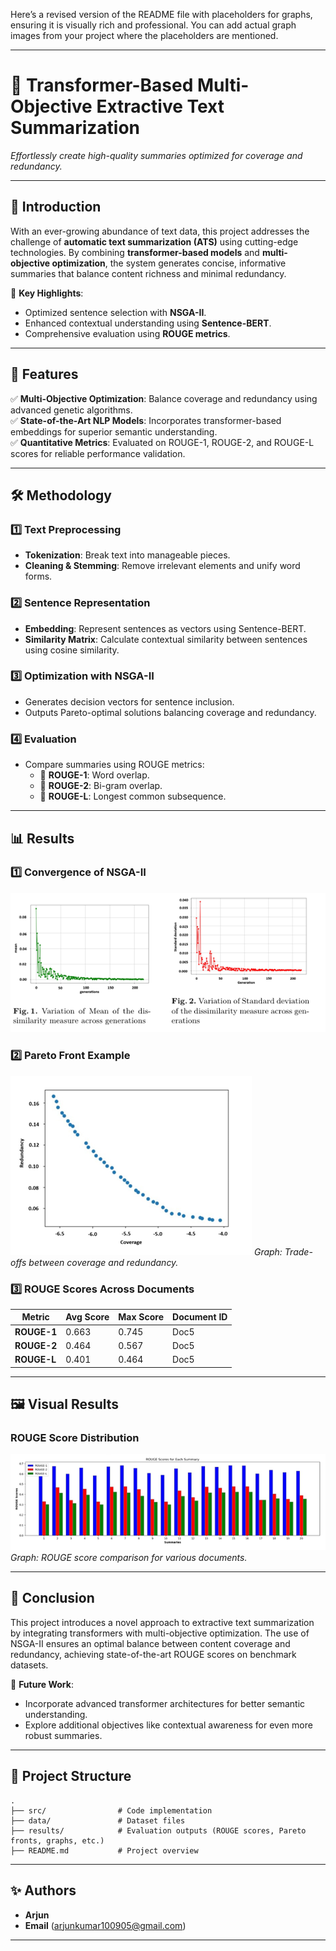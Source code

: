Here’s a revised version of the README file with placeholders for graphs, ensuring it is visually rich and professional. You can add actual graph images from your project where the placeholders are mentioned.

---

# 🌟 Transformer-Based Multi-Objective Extractive Text Summarization

*Effortlessly create high-quality summaries optimized for coverage and redundancy.*

---

## 📖 Introduction  
With an ever-growing abundance of text data, this project addresses the challenge of **automatic text summarization (ATS)** using cutting-edge technologies. By combining **transformer-based models** and **multi-objective optimization**, the system generates concise, informative summaries that balance content richness and minimal redundancy.  

🔑 **Key Highlights**:  
- Optimized sentence selection with **NSGA-II**.  
- Enhanced contextual understanding using **Sentence-BERT**.  
- Comprehensive evaluation using **ROUGE metrics**.  

---

## 🚀 Features  
✅ **Multi-Objective Optimization**: Balance coverage and redundancy using advanced genetic algorithms.  
✅ **State-of-the-Art NLP Models**: Incorporates transformer-based embeddings for superior semantic understanding.  
✅ **Quantitative Metrics**: Evaluated on ROUGE-1, ROUGE-2, and ROUGE-L scores for reliable performance validation.  

---

## 🛠 Methodology  
### **1️⃣ Text Preprocessing**  
- **Tokenization**: Break text into manageable pieces.  
- **Cleaning & Stemming**: Remove irrelevant elements and unify word forms.  

### **2️⃣ Sentence Representation**  
- **Embedding**: Represent sentences as vectors using Sentence-BERT.  
- **Similarity Matrix**: Calculate contextual similarity between sentences using cosine similarity.
### **3️⃣ Optimization with NSGA-II**  
- Generates decision vectors for sentence inclusion.  
- Outputs Pareto-optimal solutions balancing coverage and redundancy.  

### **4️⃣ Evaluation**  
- Compare summaries using ROUGE metrics:  
  - 🔹 **ROUGE-1**: Word overlap.  
  - 🔹 **ROUGE-2**: Bi-gram overlap.  
  - 🔹 **ROUGE-L**: Longest common subsequence.  

---

## 📊 Results  

### **1️⃣ Convergence of NSGA-II**  
![Convergence Graph](https://github.com/thisisarjun100905/Transformer-Based-Multi-Objective-Extractive-Text-Summarization/blob/main/entropy.png?raw=true)
### **2️⃣ Pareto Front Example**  
![Pareto Front Graph](https://github.com/thisisarjun100905/Transformer-Based-Multi-Objective-Extractive-Text-Summarization/blob/main/Screenshot%202024-12-23%20220202.png?raw=true) 
*Graph: Trade-offs between coverage and redundancy.*

### **3️⃣ ROUGE Scores Across Documents**  
| Metric        | Avg Score | Max Score | Document ID |
|---------------|-----------|-----------|-------------|
| **ROUGE-1**  | 0.663     | 0.745     | Doc5        |
| **ROUGE-2**  | 0.464     | 0.567     | Doc5        |
| **ROUGE-L**  | 0.401     | 0.464     | Doc5        |

---

## 🖼 Visual Results  
### **ROUGE Score Distribution**  
![ROUGE Distribution Graph](https://github.com/thisisarjun100905/Transformer-Based-Multi-Objective-Extractive-Text-Summarization/blob/main/bar.png?raw=true)  
*Graph: ROUGE score comparison for various documents.*

---

## 🏁 Conclusion  
This project introduces a novel approach to extractive text summarization by integrating transformers with multi-objective optimization. The use of NSGA-II ensures an optimal balance between content coverage and redundancy, achieving state-of-the-art ROUGE scores on benchmark datasets.  

🚩 **Future Work**:  
- Incorporate advanced transformer architectures for better semantic understanding.  
- Explore additional objectives like contextual awareness for even more robust summaries.

---

## 📂 Project Structure  
```
.
├── src/                # Code implementation
├── data/               # Dataset files
├── results/            # Evaluation outputs (ROUGE scores, Pareto fronts, graphs, etc.)
├── README.md           # Project overview
```

---

## ✨ Authors  
- **Arjun**
- **Email** (arjunkumar100905@gmail.com)
---
